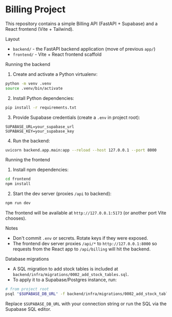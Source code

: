 # Billing Project

This repository contains a simple Billing API (FastAPI + Supabase) and a React frontend (Vite + Tailwind).

Layout
- `backend/` - the FastAPI backend application (move of previous `app/`)
- `frontend/` - Vite + React frontend scaffold

Running the backend
1. Create and activate a Python virtualenv:

```bash
python -m venv .venv
source .venv/bin/activate
```

2. Install Python dependencies:

```bash
pip install -r requirements.txt
```

3. Provide Supabase credentials (create a `.env` in project root):

```
SUPABASE_URL=your_supabase_url
SUPABASE_KEY=your_supabase_key
```

4. Run the backend:

```bash
uvicorn backend.app.main:app --reload --host 127.0.0.1 --port 8000
```

Running the frontend
1. Install npm dependencies:

```bash
cd frontend
npm install
```

2. Start the dev server (proxies `/api` to backend):

```bash
npm run dev
```

The frontend will be available at `http://127.0.0.1:5173` (or another port Vite chooses).

Notes
- Don't commit `.env` or secrets. Rotate keys if they were exposed.
- The frontend dev server proxies `/api/*` to `http://127.0.0.1:8000` so requests from the React app to `/api/billing` will hit the backend.

Database migrations
- A SQL migration to add stock tables is included at `backend/infra/migrations/0002_add_stock_tables.sql`.
- To apply it to a Supabase/Postgres instance, run:

```bash
# from project root
psql "$SUPABASE_DB_URL" -f backend/infra/migrations/0002_add_stock_tables.sql
```

Replace `$SUPABASE_DB_URL` with your connection string or run the SQL via the Supabase SQL editor.
